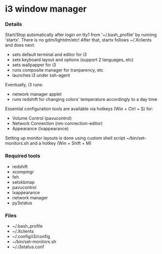 # i3 window manager

### Details

Start/Stop automatically after login on tty1 from '~/.bash_profile' by running 'startx'.
There is no gdm/lightdm/etc!
After that, startx follows ~/.Xclients and does next:

* sets default terminal and editor for i3
* sets keyboard layout and options (support 2 languages, etc)
* sets wallpapper for i3
* runs composite manager for tranparency, etc
* launches i3 under ssh-agent

Eventually, i3 runs:

* network manager applet
* runs redshift for changing colors' temperature accordingly to a day time

Essential configuration tools are available via hotkeys (Win + Ctrl + S) for:

* Volume Control (pavucontrol)
* Network Connection (nm-connection-editor)
* Appearance (lxappearance)

Setting up monitor layouts is done using custom shell script ~/bin/set-monitors.sh 
and a hotkey (Win + Shift + M)

### Required tools

* redshift
* xcompmgr
* feh
* setxkbmap
* pavucontrol
* lxappearance
* network manager
* py3status

### Files

* ~/.bash_profile
* ~/.Xclients
* ~/.config/i3/config
* ~/bin/set-monitors.sh
* ~/.i3status.conf

